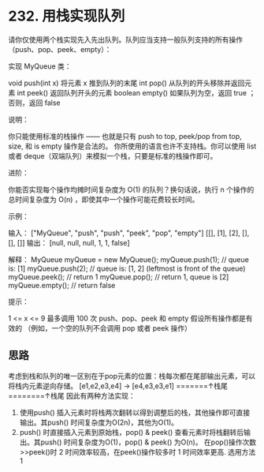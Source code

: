 # 232. 用栈实现队列
请你仅使用两个栈实现先入先出队列。队列应当支持一般队列支持的所有操作（push、pop、peek、empty）：

实现 MyQueue 类：

void push(int x) 将元素 x 推到队列的末尾
int pop() 从队列的开头移除并返回元素
int peek() 返回队列开头的元素
boolean empty() 如果队列为空，返回 true ；否则，返回 false
 
说明：

你只能使用标准的栈操作 —— 也就是只有 push to top, peek/pop from top, size, 和 is empty 操作是合法的。
你所使用的语言也许不支持栈。你可以使用 list 或者 deque（双端队列）来模拟一个栈，只要是标准的栈操作即可。
 
进阶：

你能否实现每个操作均摊时间复杂度为 O(1) 的队列？换句话说，执行 n 个操作的总时间复杂度为 O(n) ，即使其中一个操作可能花费较长时间。
 
示例：

输入：
["MyQueue", "push", "push", "peek", "pop", "empty"]
[[], [1], [2], [], [], []]
输出：
[null, null, null, 1, 1, false]

解释：
MyQueue myQueue = new MyQueue();
myQueue.push(1); // queue is: [1]
myQueue.push(2); // queue is: [1, 2] (leftmost is front of the queue)
myQueue.peek(); // return 1
myQueue.pop(); // return 1, queue is [2]
myQueue.empty(); // return false
 
提示：

1 <= x <= 9
最多调用 100 次 push、pop、peek 和 empty
假设所有操作都是有效的 （例如，一个空的队列不会调用 pop 或者 peek 操作）

## 思路
考虑到栈和队列的唯一区别在于pop元素的位置：栈每次都在尾部输出元素，可以将栈内元素逆向存储。
[e1,e2,e3,e4] -> [e4,e3,e3,e1]
=======↑栈尾========↑栈尾
因此有两种方法实现：

1. 使用push() 插入元素时将栈两次翻转以得到调整后的栈，其他操作即可直接输出。其push() 时间复杂度为O(2n)，其他为O(1)。
2. push() 时直接插入元素到原始栈，pop() & peek() 查看元素时将栈翻转后输出。其push() 时间复杂度为O(1)，pop() & peek() 为O(n)。
在pop()操作次数>>peek()时 2 时间效率较高，在peek()操作较多时 1 时间效率更高.
选用方法1